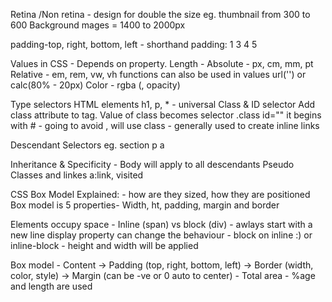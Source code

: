 Retina /Non retina - design for double the size eg. thumbnail from 300 to 600
Background mages = 1400 to 2000px

padding-top, right, bottom, left - shorthand padding: 1 3 4 5 

Values in CSS - Depends on property.
Length - Absolute - px, cm, mm, pt
Relative - em, rem, vw, vh
functions can also be used in values url('') or calc(80% - 20px)
Color - rgba (, opacity)

Type selectors
HTML elements h1, p, * - universal
Class & ID selector
Add class attribute to tag. Value of class becomes selector .class
id="" it begins with # - going to avoid , will use class - generally used to create inline links

Descendant Selectors eg. section p a

Inheritance & Specificity - Body will apply to all descendants
Pseudo Classes and linkes a:link, visited

CSS Box Model Explained: - how are they sized, how they are positioned
Box model is 5 properties- Width, ht, padding, margin and border

Elements occupy space - Inline (span) vs block (div) - awlays start with a new line
display property can change the behaviour - block on inline :) or inline-block - height and width will be applied

Box model - Content -> Padding (top, right, bottom, left) -> Border (width, color, style) -> Margin (can be -ve or 0 auto to center) - Total area - %age and length are used

